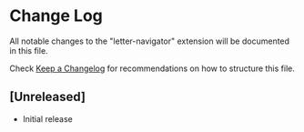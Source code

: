 # Change Log

All notable changes to the "letter-navigator" extension will be documented in this file.

Check [Keep a Changelog](http://keepachangelog.com/) for recommendations on how to structure this file.

## [Unreleased]

- Initial release
